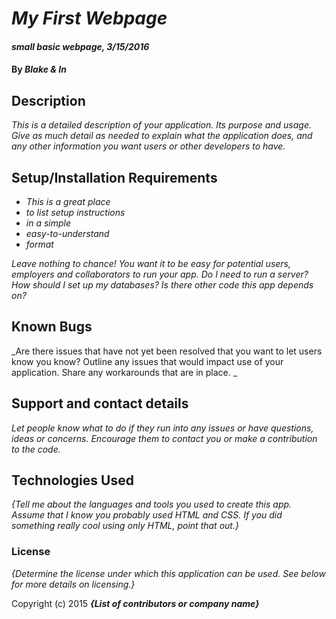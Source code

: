 # _My First Webpage_

#### _small basic webpage, 3/15/2016_

#### By _Blake & In_

## Description

_This is a detailed description of your application. Its purpose and usage.  Give as much detail as needed to explain what the application does, and any other information you want users or other developers to have._

## Setup/Installation Requirements

* _This is a great place_
* _to list setup instructions_
* _in a simple_
* _easy-to-understand_
* _format_

_Leave nothing to chance! You want it to be easy for potential users, employers and collaborators to run your app. Do I need to run a server? How should I set up my databases? Is there other code this app depends on?_

## Known Bugs

_Are there issues that have not yet been resolved that you want to let users know you know?  Outline any issues that would impact use of your application.  Share any workarounds that are in place. _

## Support and contact details

_Let people know what to do if they run into any issues or have questions, ideas or concerns.  Encourage them to contact you or make a contribution to the code._

## Technologies Used

_{Tell me about the languages and tools you used to create this app. Assume that I know you probably used HTML and CSS. If you did something really cool using only HTML, point that out.}_

### License

*{Determine the license under which this application can be used.  See below for more details on licensing.}*

Copyright (c) 2015 **_{List of contributors or company name}_**
